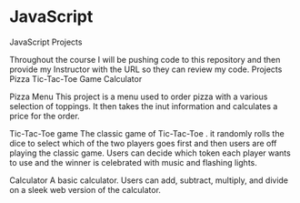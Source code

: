 # JavaScript
JavaScript Projects

Throughout the course I will be pushing code to this repository and then provide my Instructor with the URL so they can review my code.
Projects
Pizza
Tic-Tac-Toe Game
Calculator

Pizza Menu
This project is a menu used to order pizza with a various selection of toppings. It then takes the
inut information and calculates a price for the order.

Tic-Tac-Toe game 
The classic game of Tic-Tac-Toe . it randomly rolls the dice to select which of the two players goes first 
and then users are off playing the classic game. Users can decide which token each player wants
to use and the winner is celebrated with music and flashing lights.

Calculator
A basic calculator. Users can add, subtract, multiply, and divide on a sleek web version 
of the calculator.
